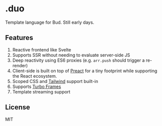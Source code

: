 # .duo

Template language for Bud. Still early days.

## Features

1. Reactive frontend like Svelte
2. Supports SSR without needing to evaluate server-side JS
3. Deep reactivity using ES6 proxies (e.g. `arr.push` should trigger a re-render)
4. Client-side is built on top of [Preact](https://preactjs.com/) for a tiny footprint while supporting the React ecosystem.
5. Scoped CSS and [Tailwind](https://tailwindcss.com/) support built-in
6. Supports [Turbo Frames](https://turbo.hotwired.dev/handbook/frames)
7. Template streaming support

## License

MIT
